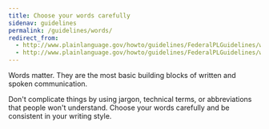 ```yaml
---
title: Choose your words carefully
sidenav: guidelines
permalink: /guidelines/words/
redirect_from:
  - http://www.plainlanguage.gov/howto/guidelines/FederalPLGuidelines/words.cfm
  - http://www.plainlanguage.gov/howto/guidelines/FederalPLGuidelines/write.cfm
---
```


Words matter. They are the most basic building blocks of written and spoken communication.

Don't complicate things by using jargon, technical terms, or abbreviations that people won't understand. Choose your words carefully and be consistent in your writing style.
